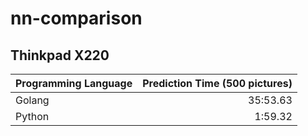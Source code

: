 # nn-comparison

## Thinkpad X220

| Programming Language | Prediction Time (500 pictures) |
| :------------------- | -----------------------------: |
| Golang               |                       35:53.63 |
| Python               |                        1:59.32 |
